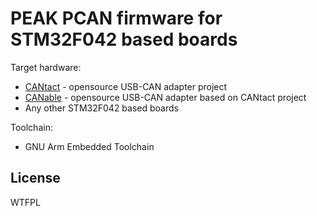 # PEAK PCAN firmware for STM32F042 based boards

Target hardware:
* [CANtact] - opensource USB-CAN adapter project
* [CANable] - opensource USB-CAN adapter based on CANtact project
* Any other STM32F042 based boards


Toolchain:
- GNU Arm Embedded Toolchain


License
----

WTFPL


[CANtact]: <https://github.com/linklayer/cantact-hw>
[CANable]: <https://canable.io/>
